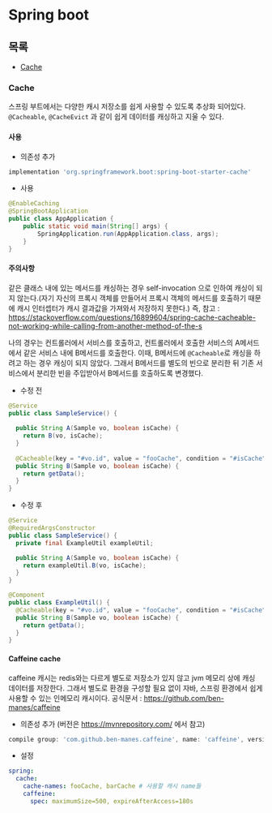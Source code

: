 # Spring boot

## 목록

* [Cache](#Cache)

### Cache

스프링 부트에서는 다양한 캐시 저장소를 쉽게 사용할 수 있도록 추상화 되어있다. `@Cacheable`, `@CacheEvict` 과 같이 쉽게 데이터를 캐싱하고 지울 수 있다.

#### 사용

* 의존성 추가

```groovy
implementation 'org.springframework.boot:spring-boot-starter-cache'
```

* 사용

```java
@EnableCaching
@SpringBootApplication
public class AppApplication {
	public static void main(String[] args) {
		SpringApplication.run(AppApplication.class, args);
	}
}
```

#### 주의사항

같은 클래스 내에 있는 메서드를 캐싱하는 경우 self-invocation 으로 인하여 캐싱이 되지 않는다.(자기 자신의 프록시 객체를 만들어서 프록시 객체의 메서드를 호출하기 때문에 캐시 인터셉터가 캐시 결과값을 가져와서 저장하지 못한다.) 즉, 참고 : https://stackoverflow.com/questions/16899604/spring-cache-cacheable-not-working-while-calling-from-another-method-of-the-s

나의 경우는 컨트롤러에서 서비스를 호출하고, 컨트롤러에서 호출한 서비스의 A메서드에서 같은 서비스 내에 B메서드를 호출한다. 이때, B메서드에 `@Cacheable`로 캐싱을 하려고 하는 경우 캐싱이 되지 않았다. 그래서 B메서드를 별도의 빈으로 분리한 뒤 기존 서비스에서 분리한 빈을 주입받아서 B메서드를 호출하도록 변경했다.

* 수정 전

```java
@Service
public class SampleService() {
  
  public String A(Sample vo, boolean isCache) {
    return B(vo, isCache);
  }
  
  @Cacheable(key = "#vo.id", value = "fooCache", condition = "#isCache")
  public String B(Sample vo, boolean isCache) {
    return getData();
  }
}
```

* 수정 후

```java
@Service
@RequiredArgsConstructor
public class SampleService() {
  private final ExampleUtil exampleUtil;

  public String A(Sample vo, boolean isCache) {
    return exampleUtil.B(vo, isCache);
  }
}

@Component
public class ExampleUtil() {
  @Cacheable(key = "#vo.id", value = "fooCache", condition = "#isCache")
  public String B(Sample vo, boolean isCache) {
    return getData();
  }
}
```

#### Caffeine cache

caffeine 캐시는 redis와는 다르게 별도로 저장소가 있지 않고 jvm 메모리 상에 캐싱 데이터를 저장한다. 그래서 별도로 환경을 구성할 필요 없이 자바, 스프링 환경에서 쉽게 사용할 수 있는 인메모리 캐시이다. 공식문서 : https://github.com/ben-manes/caffeine

* 의존성 추가 (버전은 https://mvnrepository.com/ 에서 참고)

```groovy
compile group: 'com.github.ben-manes.caffeine', name: 'caffeine', version: '2.8.1'
```

* 설정
```yml
spring:
  cache:
    cache-names: fooCache, barCache # 사용할 캐시 name들
    caffeine:
      spec: maximumSize=500, expireAfterAccess=180s
```
